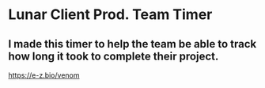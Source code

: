 # Lunar Client Prod. Team Timer

## I made this timer to help the team be able to track how long it took to complete their project.

https://e-z.bio/venom
